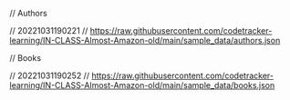 // Authors

// 20221031190221
// https://raw.githubusercontent.com/codetracker-learning/IN-CLASS-Almost-Amazon-old/main/sample_data/authors.json


// Books

// 20221031190252
// https://raw.githubusercontent.com/codetracker-learning/IN-CLASS-Almost-Amazon-old/main/sample_data/books.json
